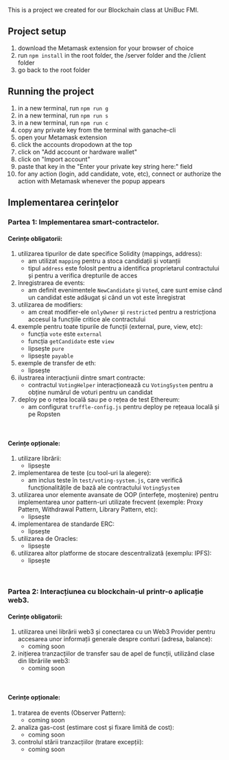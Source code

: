 This is a project we created for our Blockchain class at UniBuc FMI.

## Project setup
1. download the Metamask extension for your browser of choice
2. run `npm install` in the root folder, the /server folder and the /client folder
3. go back to the root folder

## Running the project
1. in a new terminal, run `npm run g`
2. in a new terminal, run `npm run s`
3. in a new terminal, run `npm run c`
4. copy any private key from the terminal with ganache-cli
5. open your Metamask extension
6. click the accounts dropodown at the top
7. click on "Add account or hardware wallet"
8. click on "Import account"
9. paste that key in the "Enter your private key string here:" field
10. for any action (login, add candidate, vote, etc), connect or authorize the action with Metamask whenever the popup appears

## Implementarea cerințelor
### Partea 1: Implementarea smart-contractelor.
#### Cerințe obligatorii:
1. utilizarea tipurilor de date specifice Solidity (mappings, address):
   - am utilizat `mapping` pentru a stoca candidații și votanții
   - tipul `address` este folosit pentru a identifica proprietarul contractului și pentru a verifica drepturile de acces
2. înregistrarea de events:
   - am definit evenimentele `NewCandidate` și `Voted`, care sunt emise când un candidat este adăugat și când un vot este înregistrat
3. utilizarea de modifiers:
   - am creat modifier-ele `onlyOwner` și `restricted` pentru a restricționa accesul la funcțiile critice ale contractului
4. exemple pentru toate tipurile de funcții (external, pure, view, etc):
   - funcția `vote` este `external`
   - funcția `getCandidate` este `view`
   - lipsește `pure`
   - lipsește `payable`
5. exemple de transfer de eth:
   - lipsește
6. ilustrarea interacțiunii dintre smart contracte:
   - contractul `VotingHelper` interacționează cu `VotingSystem` pentru a obține numărul de voturi pentru un candidat
7. deploy pe o rețea locală sau pe o rețea de test Ethereum:
   - am configurat `truffle-config.js` pentru deploy pe rețeaua locală și pe Ropsten

<br/>

#### Cerințe opționale:
1. utilizare librării:
   - lipsește
2. implementarea de teste (cu tool-uri la alegere):
   - am inclus teste în `test/voting-system.js`, care verifică funcționalitățile de bază ale contractului `VotingSystem`
3. utilizarea unor elemente avansate de OOP (interfețe, moștenire) pentru implementarea unor pattern-uri utilizate frecvent (exemple: Proxy Pattern, Withdrawal Pattern, Library Pattern, etc):
   - lipsește
4. implementarea de standarde ERC:
   - lipsește
5. utilizarea de Oracles:
   - lipsește
6. utilizarea altor platforme de stocare descentralizată (exemplu: IPFS):
   - lipsește

<br/>

### Partea 2: Interacțiunea cu blockchain-ul printr-o aplicație web3.
#### Cerințe obligatorii:
1. utilizarea unei librării web3 și conectarea cu un Web3 Provider pentru accesarea unor informații generale despre conturi (adresa, balance):
   - coming soon
2. inițierea tranzacțiilor de transfer sau de apel de funcții, utilizând clase din librăriile web3:
   - coming soon

<br/>

#### Cerințe opționale:
1. tratarea de events (Observer Pattern):
   - coming soon
2. analiza gas-cost (estimare cost și fixare limită de cost):
   - coming soon
3. controlul stării tranzacțiilor (tratare excepții):
   - coming soon
